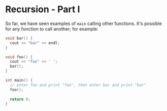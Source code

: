 # Recursion - Part I

So far, we have seen examples of `main` calling other functions.
It's possible for any function to call another; for example:

```C++ runnable
void bar() {
  cout << "bar" << endl;
}

void foo() {
  cout << "foo" << ' ';
  bar();
}

int main() {
  // enter foo and print "foo", then enter bar and print "bar"
  foo();
  
  return 0;
}
```
